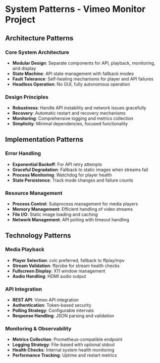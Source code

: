 # System Patterns - Vimeo Monitor Project

## Architecture Patterns

### Core System Architecture
- **Modular Design**: Separate components for API, playback, monitoring, and display
- **State Machine**: API state management with fallback modes
- **Fault Tolerance**: Self-healing mechanisms for player and API failures
- **Headless Operation**: No GUI, fully autonomous operation

### Design Principles
- **Robustness**: Handle API instability and network issues gracefully
- **Recovery**: Automatic restart and recovery mechanisms
- **Monitoring**: Comprehensive logging and metrics collection
- **Simplicity**: Minimal dependencies, focused functionality

## Implementation Patterns

### Error Handling
- **Exponential Backoff**: For API retry attempts
- **Graceful Degradation**: Fallback to static images when streams fail
- **Process Monitoring**: Watchdog for player health
- **State Persistence**: Track mode changes and failure counts

### Resource Management
- **Process Control**: Subprocess management for media players
- **Memory Management**: Efficient handling of video streams
- **File I/O**: Static image loading and caching
- **Network Management**: API polling with timeout handling

## Technology Patterns

### Media Playback
- **Player Selection**: cvlc preferred, fallback to ffplay/mpv
- **Stream Validation**: ffprobe for stream health checks
- **Fullscreen Display**: X11 window management
- **Audio Handling**: HDMI audio output

### API Integration
- **REST API**: Vimeo API integration
- **Authentication**: Token-based security
- **Polling Strategy**: Configurable intervals
- **Response Handling**: JSON parsing and validation

### Monitoring & Observability
- **Metrics Collection**: Prometheus-compatible endpoint
- **Logging Strategy**: File-based with optional stdout
- **Health Checks**: Internal system health monitoring
- **Performance Tracking**: Uptime and restart metrics

